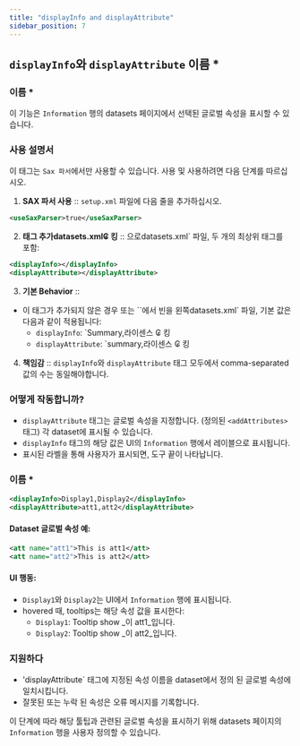 ```yaml
---
title: "displayInfo and displayAttribute"
sidebar_position: 7
---
```

## `displayInfo`와 `displayAttribute` 이름 *

### 이름 *
이 기능은 `Information` 행의 datasets 페이지에서 선택된 글로벌 속성을 표시할 수 있습니다.

### 사용 설명서
이 태그는 `Sax 파서`에서만 사용할 수 있습니다. 사용 및 사용하려면 다음 단계를 따르십시오.

1.  **SAX 파서 사용** ::
`setup.xml` 파일에 다음 줄을 추가하십시오.
   ```xml
   <useSaxParser>true</useSaxParser>
   ```

2.  **태그 추가datasets.xml₢ 킹** ::
으로datasets.xml` 파일, 두 개의 최상위 태그를 포함:
   ```xml
   <displayInfo></displayInfo>
   <displayAttribute></displayAttribute>
   ```

3.  **기본 Behavior** ::
   - 이 태그가 추가되지 않은 경우 또는 ``에서 빈을 왼쪽datasets.xml` 파일, 기본 값은 다음과 같이 적용됩니다:
     - `displayInfo`: `Summary,라이센스 ₢ 킹
     - `displayAttribute`: `summary,라이센스 ₢ 킹

4.  **책임감** ::
`displayInfo`와 `displayAttribute` 태그 모두에서 comma-separated 값의 수는 동일해야합니다.

### 어떻게 작동합니까?
- `displayAttribute` 태그는 글로벌 속성을 지정합니다. (정의된 `<addAttributes>` 태그) 각 dataset에 표시될 수 있습니다.
- `displayInfo` 태그의 해당 값은 UI의 `Information` 행에서 레이블으로 표시됩니다.
- 표시된 라벨을 통해 사용자가 표시되면, 도구 끝이 나타납니다.

### 이름 *
```xml
<displayInfo>Display1,Display2</displayInfo>
<displayAttribute>att1,att2</displayAttribute>
```

#### Dataset 글로벌 속성 예:
```xml
<att name="att1">This is att1</att>
<att name="att2">This is att2</att>
```

#### UI 행동:
- `Display1`와 `Display2`는 UI에서 `Information` 행에 표시됩니다.
- hovered 때, tooltips는 해당 속성 값을 표시한다:
  - `Display1`: Tooltip show _이 att1_입니다.
  - `Display2`: Tooltip show _이 att2_입니다.

### 지원하다
- 'displayAttribute` 태그에 지정된 속성 이름을 dataset에서 정의 된 글로벌 속성에 일치시킵니다.
- 잘못된 또는 누락 된 속성은 오류 메시지를 기록합니다.

이 단계에 따라 해당 툴팁과 관련된 글로벌 속성을 표시하기 위해 datasets 페이지의 `Information` 행을 사용자 정의할 수 있습니다.
